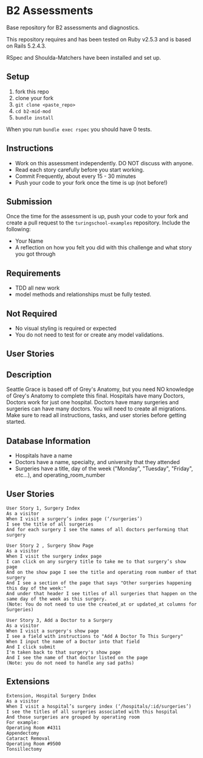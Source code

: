 # B2 Assessments

Base repository for B2 assessments and diagnostics.

This repository requires and has been tested on Ruby v2.5.3 and is based on Rails 5.2.4.3.

RSpec and Shoulda-Matchers have been installed and set up.

## Setup

1. fork this repo
2. clone your fork
3. `git clone <paste_repo>`
4. `cd b2-mid-mod`
5. `bundle install`

When you run `bundle exec rspec` you should have 0 tests.

## Instructions

* Work on this assessment independently. DO NOT discuss with anyone.
* Read each story carefully before you start working.
* Commit Frequently, about every 15 - 30 minutes
* Push your code to your fork once the time is up (not before!)

## Submission

Once the time for the assessment is up, push your code to your fork and create a pull request to the `turingschool-examples` repository. Include the following:

* Your Name
* A reflection on how you felt you did with this challenge and what story you got through

## Requirements

* TDD all new work
* model methods and relationships must be fully tested.

## Not Required

* No visual styling is required or expected
* You do not need to test for or create any model validations.

## User Stories

## Description
Seattle Grace is based off of Grey's Anatomy, but you need NO knowledge of Grey's Anatomy to complete this final.
Hospitals have many Doctors, Doctors work for just one hospital. Doctors have many surgeries and surgeries can have many doctors. You will need to create all migrations. Make sure to read all instructions, tasks, and user stories before getting started.
## Database Information
* Hospitals have a name
* Doctors have a name, specialty, and university that they attended
* Surgeries have a title, day of the week ("Monday", "Tuesday", "Friday", etc...), and operating_room_number
## User Stories
```
User Story 1, Surgery Index
As a visitor
When I visit a surgery’s index page (‘/surgeries’)
I see the title of all surgeries
And for each surgery I see the names of all doctors performing that surgery
```
```
User Story 2 , Surgery Show Page
As a visitor
When I visit the surgery index page
I can click on any surgery title to take me to that surgery’s show page
And on the show page I see the title and operating room number of that surgery
And I see a section of the page that says "Other surgeries happening this day of the week:"
And under that header I see titles of all surgeries that happen on the same day of the week as this surgery.
(Note: You do not need to use the created_at or updated_at columns for Surgeries)
```
```
User Story 3, Add a Doctor to a Surgery
As a visitor
When I visit a surgery's show page
I see a field with instructions to "Add A Doctor To This Surgery"
When I input the name of a Doctor into that field
And I click submit
I'm taken back to that surgery's show page
And I see the name of that doctor listed on the page
(Note: you do not need to handle any sad paths)
```
## Extensions
```
Extension, Hospital Surgery Index
As a visitor
When I visit a hospital’s surgery index (‘/hospitals/:id/surgeries’)
I see the titles of all surgeries associated with this hospital
And those surgeries are grouped by operating room
For example:
Operating Room #4311
Appendectomy
Cataract Removal
Operating Room #9500
Tonsillectomy
